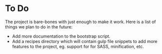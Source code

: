 # To Do

The project is bare-bones with just enough to make it work. Here is a 
list of things we plan to do in the future:

* Add more documentation to the bootstrap script.
* Add a recipes directory which will contain gulp file snippets to add 
  more features to the project, eg. support for for SASS, minification,
  etc.